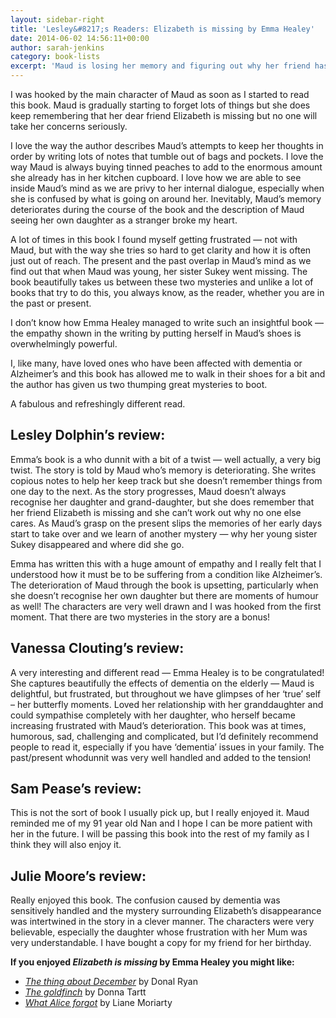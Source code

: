```yaml
---
layout: sidebar-right
title: 'Lesley&#8217;s Readers: Elizabeth is missing by Emma Healey'
date: 2014-06-02 14:56:11+00:00
author: sarah-jenkins
category: book-lists
excerpt: 'Maud is losing her memory and figuring out why her friend has gone missing. <a href="http://suffolk.spydus.co.uk/cgi-bin/spydus.exe/ENQ/OPAC/BIBENQ/5891202?QRY=CTIBIB%3C%20IRN(36545180)&QRYTEXT=Elizabeth%20is%20missing">Reserve a copy.</a>'
---
```

I was hooked by the main character of Maud as soon as I started to read this book. Maud is gradually starting to forget lots of things but she does keep remembering that her dear friend Elizabeth is missing but no one will take her concerns seriously.

I love the way the author describes Maud’s attempts to keep her thoughts in order by writing lots of notes that tumble out of bags and pockets. I love the way Maud is always buying tinned peaches to add to the enormous amount she already has in her kitchen cupboard. I love how we are able to see inside Maud’s mind as we are privy to her internal dialogue, especially when she is confused by what is going on around her. Inevitably, Maud’s memory deteriorates during the course of the book and the description of Maud seeing her own daughter as a stranger broke my heart.

A lot of times in this book I found myself getting frustrated — not with Maud, but with the way she tries so hard to get clarity and how it is often just out of reach. The present and the past overlap in Maud’s mind as we find out that when Maud was young, her sister Sukey went missing. The book beautifully takes us between these two mysteries and unlike a lot of books that try to do this, you always know, as the reader, whether you are in the past or present.

I don’t know how Emma Healey managed to write such an insightful book — the empathy shown in the writing by putting herself in Maud’s shoes is overwhelmingly powerful.

I, like many, have loved ones who have been affected with dementia or Alzheimer&#8217;s and this book has allowed me to walk in their shoes for a bit and the author has given us two thumping great mysteries to boot.

A fabulous and refreshingly different read.

## Lesley Dolphin&#8217;s review:

Emma’s book is a who dunnit with a bit of a twist — well actually, a very big twist. The story is told by Maud who’s memory is deteriorating. She writes copious notes to help her keep track but she doesn’t remember things from one day to the next. As the story progresses, Maud doesn’t always recognise her daughter and grand-daughter, but she does remember that her friend Elizabeth is missing and she can’t work out why no one else cares. As Maud’s grasp on the present slips the memories of her early days start to take over and we learn of another mystery — why her young sister Sukey disappeared and where did she go.

Emma has written this with a huge amount of empathy and I really felt that I understood how it must be to be suffering from a condition like Alzheimer&#8217;s. The deterioration of Maud through the book is upsetting, particularly when she doesn’t recognise her own daughter but there are moments of humour as well! The characters are very well drawn and I was hooked from the first moment. That there are two mysteries in the story are a bonus!

## Vanessa Clouting&#8217;s review:

A very interesting and different read — Emma Healey is to be congratulated! She captures beautifully the effects of dementia on the elderly — Maud is delightful, but frustrated, but throughout we have glimpses of her ‘true’ self – her butterfly moments. Loved her relationship with her granddaughter and could sympathise completely with her daughter, who herself became increasing frustrated with Maud’s deterioration. This book was at times, humorous, sad, challenging and complicated, but I’d definitely recommend people to read it, especially if you have ‘dementia’ issues in your family. The past/present whodunnit was very well handled and added to the tension!

## Sam Pease&#8217;s review:

This is not the sort of book I usually pick up, but I really enjoyed it. Maud reminded me of my 91 year old Nan and I hope I can be more patient with her in the future. I will be passing this book into the rest of my family as I think they will also enjoy it.

## Julie Moore&#8217;s review:

Really enjoyed this book. The confusion caused by dementia was sensitively handled and the mystery surrounding Elizabeth’s disappearance was intertwined in the story in a clever manner. The characters were very believable, especially the daughter whose frustration with her Mum was very understandable. I have bought a copy for my friend for her birthday.

**If you enjoyed <cite>Elizabeth is missing</cite> by Emma Healey you might like:**

  * <cite><a href="http://suffolk.spydus.co.uk/cgi-bin/spydus.exe/ENQ/OPAC/BIBENQ/5891183?QRY=CTIBIB%3C%20IRN(24546332)&QRYTEXT=The%20thing%20about%20December">The thing about December</a></cite> by Donal Ryan
  * <cite><a href="http://suffolk.spydus.co.uk/cgi-bin/spydus.exe/ENQ/OPAC/BIBENQ/5890919?QRY=CTIBIB%3C%20IRN(24790609)&QRYTEXT=The%20goldfinch">The goldfinch</a></cite> by Donna Tartt
  * <cite><a href="http://suffolk.spydus.co.uk/cgi-bin/spydus.exe/ENQ/OPAC/BIBENQ/5890588?QRY=CTIBIB%3C%20IRN(126015)&QRYTEXT=What%20Alice%20forgot">What Alice forgot</a></cite> by Liane Moriarty
